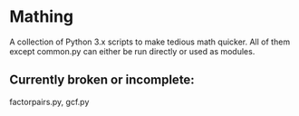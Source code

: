 # Mathing
A collection of Python 3.x scripts to make tedious math quicker.
All of them except common.py can either be run directly or used as modules.

## Currently broken or incomplete:
factorpairs.py, gcf.py
